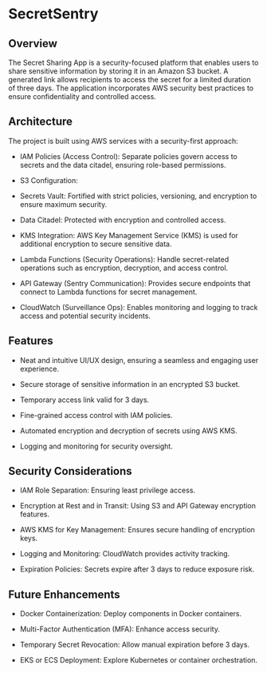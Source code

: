 # SecretSentry

## Overview

The Secret Sharing App is a security-focused platform that enables users to share sensitive information by storing it in an Amazon S3 bucket. A generated link allows recipients to access the secret for a limited duration of three days. The application incorporates AWS security best practices to ensure confidentiality and controlled access.

## Architecture

The project is built using AWS services with a security-first approach:

- IAM Policies (Access Control): Separate policies govern access to secrets and the data citadel, ensuring role-based permissions.

- S3 Configuration:

- Secrets Vault: Fortified with strict policies, versioning, and encryption to ensure maximum security.

- Data Citadel: Protected with encryption and controlled access.
 
- KMS Integration: AWS Key Management Service (KMS) is used for additional encryption to secure sensitive data.

- Lambda Functions (Security Operations): Handle secret-related operations such as encryption, decryption, and access control.

- API Gateway (Sentry Communication): Provides secure endpoints that connect to Lambda functions for secret management.

- CloudWatch (Surveillance Ops): Enables monitoring and logging to track access and potential security incidents.

## Features

- Neat and intuitive UI/UX design, ensuring a seamless and engaging user experience.

- Secure storage of sensitive information in an encrypted S3 bucket.

- Temporary access link valid for 3 days.

- Fine-grained access control with IAM policies.

- Automated encryption and decryption of secrets using AWS KMS.

- Logging and monitoring for security oversight.

## Security Considerations

- IAM Role Separation: Ensuring least privilege access.

- Encryption at Rest and in Transit: Using S3 and API Gateway encryption features.

- AWS KMS for Key Management: Ensures secure handling of encryption keys.

- Logging and Monitoring: CloudWatch provides activity tracking.

- Expiration Policies: Secrets expire after 3 days to reduce exposure risk.

## Future Enhancements

- Docker Containerization: Deploy components in Docker containers.

- Multi-Factor Authentication (MFA): Enhance access security.

- Temporary Secret Revocation: Allow manual expiration before 3 days.

- EKS or ECS Deployment: Explore Kubernetes or container orchestration.